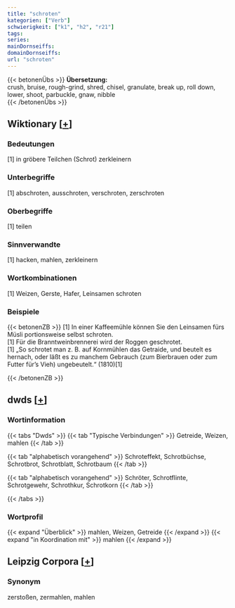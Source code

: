 ```yaml
---
title: "schroten"
kategorien: ["Verb"]
schwierigkeit: ["k1", "h2", "r21"]
tags:
series:
mainDornseiffs:
domainDornseiffs:
url: "schroten"
---
```


{{< betonenÜbs >}}
**Übersetzung:**  
crush, bruise, rough-grind, shred, chisel, granulate, break up, roll down, lower, shoot, parbuckle, gnaw, nibble  
{{< /betonenÜbs >}}

## Wiktionary [[+](https://de.wiktionary.org/wiki/schroten)]

### Bedeutungen
[1] in gröbere Teilchen (Schrot) zerkleinern  

### Unterbegriffe
[1] abschroten, ausschroten, verschroten, zerschroten  

### Oberbegriffe
[1] teilen  

### Sinnverwandte
[1] hacken, mahlen, zerkleinern  

### Wortkombinationen
[1] Weizen, Gerste, Hafer, Leinsamen schroten  

### Beispiele
{{< betonenZB >}}
[1] In einer Kaffeemühle können Sie den Leinsamen fürs Müsli portionsweise selbst schroten.  
[1] Für die Branntweinbrennerei wird der Roggen geschrotet.  
[1] „So schrotet man z. B. auf Kornmühlen das Getraide, und beutelt es hernach, oder läßt es zu manchem Gebrauch (zum Bierbrauen oder zum Futter für’s Vieh) ungebeutelt.“ (1810)[1]  

{{< /betonenZB >}}


## dwds [[+](https://www.dwds.de/wb/schroten)]

### Wortinformation
{{< tabs "Dwds" >}}
{{< tab "Typische Verbindungen" >}}
Getreide, Weizen, mahlen
{{< /tab >}}

{{< tab "alphabetisch vorangehend" >}}
Schroteffekt, Schrotbüchse, Schrotbrot, Schrotblatt, Schrotbaum
{{< /tab >}}

{{< tab "alphabetisch vorangehend" >}}
Schröter, Schrotflinte, Schrotgewehr, Schrothkur, Schrotkorn
{{< /tab >}}

{{< /tabs >}}

### Wortprofil
{{< expand "Überblick" >}} mahlen, Weizen, Getreide {{< /expand >}}
{{< expand "in Koordination mit" >}} mahlen {{< /expand >}}

## Leipzig Corpora [[+](https://corpora.uni-leipzig.de/en/res?word=schroten&corpusId=deu_newscrawl-public_2018)]


### Synonym
zerstoßen, zermahlen, mahlen


